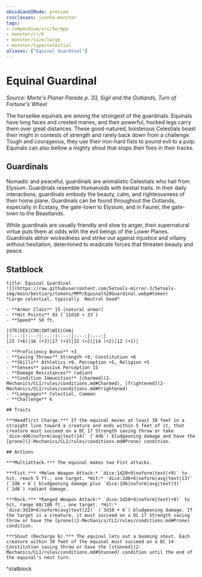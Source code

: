```yaml
---
obsidianUIMode: preview
cssclasses: json5e-monster
tags:
- compendium/src/5e/mpp
- monster/cr/6
- monster/size/large
- monster/type/celestial
aliases: ["Equinal Guardinal"]
---
```

# Equinal Guardinal
*Source: Morte's Planar Parade p. 33, Sigil and the Outlands, Turn of Fortune's Wheel*  

The horselike equinals are among the strongest of the guardinals. Equinals have long faces and crested manes, and their powerful, hocked legs carry them over great distances. These good-natured, boisterous Celestials boast their might in contests of strength and rarely back down from a challenge. Tough and courageous, they use their iron-hard fists to pound evil to a pulp. Equinals can also bellow a mighty shout that stops their foes in their tracks.

## Guardinals

Nomadic and peaceful, guardinals are animalistic Celestials who hail from Elysium. Guardinals resemble Humanoids with bestial traits. In their daily interactions, guardinals embody the beauty, calm, and righteousness of their home plane. Guardinals can be found throughout the Outlands, especially in Ecstasy, the gate-town to Elysium, and in Faunel, the gate-town to the Beastlands.

While guardinals are usually friendly and slow to anger, their supernatural virtue puts them at odds with the evil beings of the Lower Planes. Guardinals abhor wickedness and strike out against injustice and villainy without hesitation, determined to eradicate forces that threaten beauty and peace.

## Statblock

```ad-statblock
title: Equinal Guardinal
![](https://raw.githubusercontent.com/5etools-mirror-3/5etools-img/main/bestiary/tokens/MPP/Equinal%20Guardinal.webp#token)
*Large celestial, typically  Neutral Good*

- **Armor Class** 15 (natural armor)
- **Hit Points** 93 (`11d10 + 33`)
- **Speed** 50 ft.

|STR|DEX|CON|INT|WIS|CHA|
|:---:|:---:|:---:|:---:|:---:|:---:|
|23 (+6)|16 (+3)|17 (+3)|15 (+2)|14 (+2)|12 (+1)|

- **Proficiency Bonus** +3
- **Saving Throws** Strength +9, Constitution +6
- **Skills** Athletics +9, Perception +5, Religion +5
- **Senses** passive Perception 15
- **Damage Resistances** radiant
- **Condition Immunities** [charmed](2-Mechanics/CLI/rules/conditions.md#Charmed), [frightened](2-Mechanics/CLI/rules/conditions.md#Frightened)
- **Languages** Celestial, Common
- **Challenge** 6

## Traits

***Headfirst Charge.*** If the equinal moves at least 30 feet in a straight line toward a creature and ends within 5 feet of it, that creature must succeed on a DC 17 Strength saving throw or take `dice:4d6|noform|avg|text(14)` (`4d6`) bludgeoning damage and have the [prone](2-Mechanics/CLI/rules/conditions.md#Prone) condition.

## Actions

***Multiattack.*** The equinal makes two Fist attacks.

***Fist.*** *Melee Weapon Attack:* `dice:1d20+9|noform|text(+9)` to hit, reach 5 ft., one target. *Hit:* `dice:2d6+6|noform|avg|text(13)` (`2d6 + 6`) bludgeoning damage plus `dice:1d6|noform|avg|text(3)` (`1d6`) radiant damage.

***Rock.*** *Ranged Weapon Attack:* `dice:1d20+9|noform|text(+9)` to hit, range 60/180 ft., one target. *Hit:* `dice:3d10+6|noform|avg|text(22)` (`3d10 + 6`) bludgeoning damage. If the target is a creature, it must succeed on a DC 17 Strength saving throw or have the [prone](2-Mechanics/CLI/rules/conditions.md#Prone) condition.

***Shout (Recharge 6).*** The equinal lets out a booming shout. Each creature within 30 feet of the equinal must succeed on a DC 14 Constitution saving throw or have the [stunned](2-Mechanics/CLI/rules/conditions.md#Stunned) condition until the end of the equinal's next turn.
```
^statblock